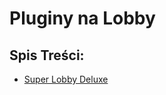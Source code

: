 # Pluginy na Lobby

## Spis Treści:
- [Super Lobby Deluxe](https://www.spigotmc.org/resources/%E2%9C%AA-superlobbydeluxe-1-8-8-1-17-x-%E2%9C%AA.20400/)
